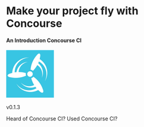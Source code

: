 # Make your project fly with Concourse
#### An Introduction Concourse CI

<img class="plain" src="resources/images/concourseci.jpg" style="width:128px;height:128px;"> </img>


v0.1.3

 <aside class="notes">
   Heard of Concourse CI?
   Used Concourse CI?
 </aside>

